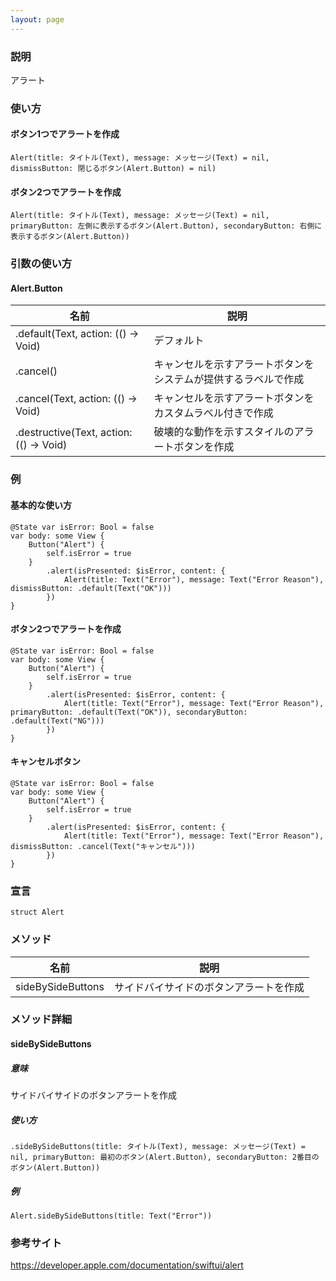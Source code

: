 ```yaml
---
layout: page
---
```


### 説明

アラート

### 使い方

#### ボタン1つでアラートを作成

    Alert(title: タイトル(Text), message: メッセージ(Text) = nil, dismissButton: 閉じるボタン(Alert.Button) = nil)

#### ボタン2つでアラートを作成

    Alert(title: タイトル(Text), message: メッセージ(Text) = nil, primaryButton: 左側に表示するボタン(Alert.Button), secondaryButton: 右側に表示するボタン(Alert.Button))

### 引数の使い方

#### Alert.Button

| 名前                                      | 説明                              |
| --------------------------------------- | ------------------------------- |
| .default(Text, action: (() -> Void)     | デフォルト                           |
| .cancel()                               | キャンセルを示すアラートボタンをシステムが提供するラベルで作成 |
| .cancel(Text, action: (() -> Void)      | キャンセルを示すアラートボタンをカスタムラベル付きで作成    |
| .destructive(Text, action: (() -> Void) | 破壊的な動作を示すスタイルのアラートボタンを作成        |

### 例

#### 基本的な使い方

    @State var isError: Bool = false
    var body: some View {
        Button("Alert") {
            self.isError = true
        }
            .alert(isPresented: $isError, content: {
                Alert(title: Text("Error"), message: Text("Error Reason"), dismissButton: .default(Text("OK")))
            })
    }

#### ボタン2つでアラートを作成

    @State var isError: Bool = false
    var body: some View {
        Button("Alert") {
            self.isError = true
        }
            .alert(isPresented: $isError, content: {
                Alert(title: Text("Error"), message: Text("Error Reason"), primaryButton: .default(Text("OK")), secondaryButton: .default(Text("NG")))
            })
    }

#### キャンセルボタン

    @State var isError: Bool = false
    var body: some View {
        Button("Alert") {
            self.isError = true
        }
            .alert(isPresented: $isError, content: {
                Alert(title: Text("Error"), message: Text("Error Reason"), dismissButton: .cancel(Text("キャンセル")))
            })
    }

### 宣言

    struct Alert

### メソッド

| 名前                | 説明                  |
| ----------------- | ------------------- |
| sideBySideButtons | サイドバイサイドのボタンアラートを作成 |

### メソッド詳細

#### sideBySideButtons

##### 意味

サイドバイサイドのボタンアラートを作成

##### 使い方

    .sideBySideButtons(title: タイトル(Text), message: メッセージ(Text) = nil, primaryButton: 最初のボタン(Alert.Button), secondaryButton: 2番目のボタン(Alert.Button))

##### 例

    Alert.sideBySideButtons(title: Text("Error"))

### 参考サイト

<https://developer.apple.com/documentation/swiftui/alert>
